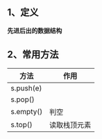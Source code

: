 ## 1、定义
**先进后出的数据结构**
## 2、常用方法
| 方法 | 作用 |
| ---- | ---- |
| s.push(e) |  |
| s.pop() |  |
| s.empty() | 判空 |
| s.top() | 读取栈顶元素 |